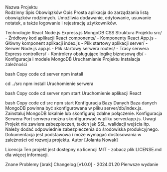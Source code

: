 Nazwa Projektu <br>
Rodzinny Spis Obowiązków
Opis
Prosta aplikacja do zarządzania listą obowiązków rodzinnych. Umożliwia dodawanie, edytowanie, usuwanie notatek, a także logowanie i rejestrację użytkowników.

Technologie
React
Node.js
Express.js
MongoDB
CSS
Struktura Projektu
src/ - Źródłowy kod aplikacji React
components/ - Komponenty React
App.js - Główny komponent aplikacji
index.js - Plik startowy aplikacji
server/ - Serwer Node.js
app.js - Plik startowy serwera
routes/ - Trasy serwera Express
controllers/ - Kontrolery obsługujące logikę biznesową
db/ - Konfiguracja i modele MongoDB
Uruchamianie Projektu
Instalacja zależności

bash
Copy code
cd server
npm install

cd ../src
npm install
Uruchomienie serwera

bash
Copy code
cd server
npm start
Uruchomienie aplikacji React

bash
Copy code
cd src
npm start
Konfiguracja Bazy Danych
Baza danych MongoDB powinna być skonfigurowana w pliku server/db/index.js.
Zainstaluj MongoDB lokalnie lub skonfiguruj zdalne połączenie.
Konfiguracja Serwera
Port serwera można skonfigurować w pliku server/app.js.
Uwagi
Projekt nie zawiera zabezpieczeń, takich jak SSL, walidacji wejścia itp. Należy dodać odpowiednie zabezpieczenia do środowiska produkcyjnego.
Dokumentacja jest podstawowa i może wymagać dostosowania w zależności od rozwoju projektu.
Autor
[Jolanta Nowak]

Licencja
Ten projekt jest dostępny na licencji MIT - zobacz plik LICENSE.md dla więcej informacji.

Znane Problemy
[brak]
Changelog
[v1.0.0] - 2024.01.20
Pierwsze wydanie

